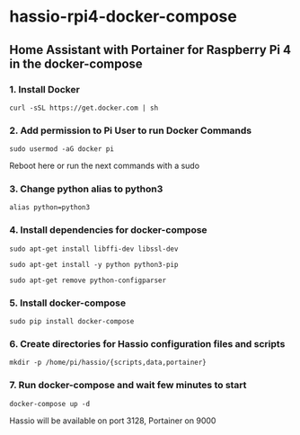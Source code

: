 # hassio-rpi4-docker-compose

## Home Assistant with Portainer for Raspberry Pi 4 in the docker-compose

### 1. Install Docker 

    curl -sSL https://get.docker.com | sh

### 2. Add permission to Pi User to run Docker Commands

    sudo usermod -aG docker pi

Reboot here or run the next commands with a sudo

### 3. Change python alias to python3

    alias python=python3

### 4. Install dependencies for docker-compose

    sudo apt-get install libffi-dev libssl-dev

    sudo apt-get install -y python python3-pip

    sudo apt-get remove python-configparser

### 5. Install docker-compose

    sudo pip install docker-compose
    
### 6. Create directories for Hassio configuration files and scripts

    mkdir -p /home/pi/hassio/{scripts,data,portainer}
    
### 7. Run docker-compose and wait few minutes to start

    docker-compose up -d
    
Hassio will be available on port 3128, Portainer on 9000
